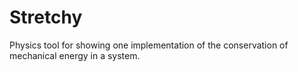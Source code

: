 Stretchy
========

Physics tool for showing one implementation of the conservation of mechanical energy in a system.